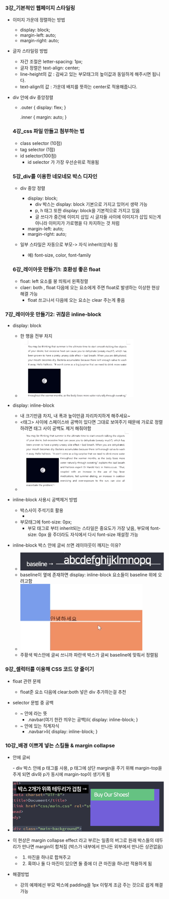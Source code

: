 ### 3강_기본적인 웹페이지 스타일링
- 이미지 가운데 정렬하는 방법
  - display: block;
  - margin-left: auto;
  - margin-right: auto;

- 글자 스타일링 방법
  - 자간 조절은 letter-spacing: 1px;
  - 글자 정렬은 text-align: center;
  - line-height의 값 : 감싸고 있는 부모태그의 높이값과 동일하게 해주시면 됩니다.
  - text-align의 값 : 가운데 배치를 뜻하는 center로 적용해줍니다.

- div 안에 div 중앙정렬
  - .outer {
      display: flex;
    }

    .inner {
      margin: auto;
    }
  
  ### 4강_css 파일 만들고 첨부하는 법
  - class selector (10점)
  - tag selector (1점)
  - id selector(100점)
    - id selector 가 가장 우선순위로 적용됨


  ### 5강_div를 이용한 네모네모 박스 디자인
  - div 중앙 정렬
    - display: block; 
      -  div 박스는 display: block 기본으로 가지고 있어서 생략 가능
      -  p, h 태그 또한 display: block을 기본적으로 가지고 있음
      -  글 쓰다가 중간에 이미지 삽입 시 글자들 사이에 이미지가 삽입 되는게 아니라 이미지가 가로행을 다 차지하는 것 처럼
    - margin-left: auto;
    - margin-right: auto;

  - 일부 스타일은 자동으로 부모-> 자식 inherit(상속) 됨
    - 예) font-size, color, font-family

  ### 6강_레이아웃 만들기1: 호환성 좋은 float
  - float: left 요소를 붕 띄워서 왼쪽정렬
  - claer: both , float 다음에 오는 요소에게 주면 float로 발생하는 이상한 현상 해결 가능
    - float 쓰고나서 다음에 오는 요소는 clear 주는게 좋음


### 7강_레이아웃 만들기2: 귀찮은 inline-block
  - display: block 
    - 한 행을 전부 차지
    - ![search](./assets/display_block.png)
  
  - display: inline-block 
    - 내 크기만큼 차지, 내 폭과 높이만큼 자리차지하게 해주세요~
    - <태그> 사이에 스페이스바 공백이 있다면 그대로 보여주기 때문에 가로로 정렬하려면 태그 사이 공백도 제거 해줘야함
    - ![search](./assets/display_inline_block.png)
  
  - inline-block 사용시 공백제거 방법
    - 박스사이 주석기호 활용
      - <div class="left-menu"></div> <!--dsd---> <div class="right"></div>
    - 부모태그에 font-size: 0px;
      - 부모 태그로 부터 inherit되는 스타일은 중요도가 가장 낮음, 부모에 font-size: 0px 을 주더라도 자식에서 다시 font-size 재설정 가능
  
  -  inline-block 박스 안에 글씨 쓰면 레이아웃이 깨지는 이유?
     - ![search](./assets/baseline.png)
     - baseline이 옆에 존재하면 display: inline-block 요소들이 baseline 위에 오려고함
     - ![search](./assets/baseline_2.png)
     - 주황색 박스안에 글씨 쓰니까 파란색 박스가 글씨 baseline에 맞춰서 정렬됨


### 9강_셀럭터를 이용해 CSS 코드 양 줄이기
  - float 관련 문제 
    - float준 요소 다음에 clear:both 넣은 div 추가하는걸 추천

  - selector 문법 중 공백
    - ~ 안에 라는 뜻 
      - .navbar(여기 한칸 띄우는 공백)li{
          display: inline-block;
         }
    - ~ 안에 있는 직계자식
      - .navbar>li{
          display: inline-block;
         }

### 10강_배경 이쁘게 넣는 스킬들 & margin collapse
  - <div class="배경">
      <p>안에 글씨</p>
    </div>
    - div 박스 안에 p 태그를 사용, p 태그에 상단 margin을 주기 위해 margin-top을 주게 되면 div와 p가 동시에 margin-top이 생기게 됨

 - ![search](./assets/margin_collapse.png)
  
  - 이 현상은 margin collapse effect 라고 부르는 일종의 버그로 원래 박스들의 테두리가 만나면 margin이 합쳐짐 (박스가 내부에서 만나든 외부에서 만나든 상관없음)
    - 1. 마진을 하나로 합쳐주고
    - 2. 혹여나 둘 다 마진이 있으면 둘 중에 더 큰 마진을 하나만 적용하게 됨

  - 해결방법
    - 강의 예제에선 부모 박스에 padding을 1px 이렇게 조금 주는 것으로 쉽게 해결 가능